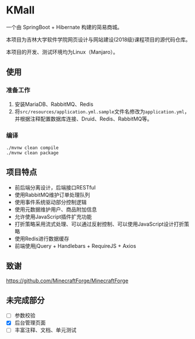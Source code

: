# KMall

一个由 SpringBoot + Hibernate 构建的简易商城。

本项目为吉林大学软件学院网页设计与网站建设(2018级)课程项目的源代码仓库。

本项目的开发、测试环境均为Linux（Manjaro）。

## 使用

### 准备工作

1. 安装MariaDB、RabbitMQ、Redis
2. 将`src/resources/application.yml.sample`文件名修改为`application.yml`，并根据注释配置数据库连接、Druid、Redis、RabbitMQ等。

### 编译

```shell
./mvnw clean compile
./mvnw clean package
```

## 项目特点

- 前后端分离设计，后端接口RESTful
- 使用RabbitMQ维护订单处理队列
- 使用事件系统驱动部分控制逻辑
- 使用元数据维护用户、商品附加信息
- 允许使用JavaScript插件扩充功能
- 打折策略采用流式处理、可以通过反射控制、可以使用JavaScript设计打折策略
- 使用Redis进行数据缓存
- 前端使用jQuery + Handlebars + RequireJS + Axios

## 致谢

https://github.com/MinecraftForge/MinecraftForge

## 未完成部分

- [ ] 参数校验
- [x] 后台管理页面
- [ ] 丰富注释、文档、单元测试
